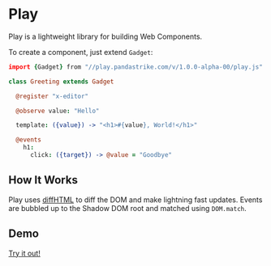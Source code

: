 # Play

Play is a lightweight library for building Web Components.

To create a component, just extend `Gadget`:

```coffee
import {Gadget} from "//play.pandastrike.com/v/1.0.0-alpha-00/play.js"

class Greeting extends Gadget

  @register "x-editor"

  @observe value: "Hello"

  template: ({value}) -> "<h1>#{value}, World!</h1>"

  @events
    h1:
      click: ({target}) -> @value = "Goodbye"

```

## How It Works

Play uses [diffHTML](https://diffhtml.org/) to diff the DOM and make lightning fast updates. Events are bubbled up to the Shadow DOM root and matched using `DOM.match`.

## Demo

[Try it out!](https://play.pandastrike.com/v/1.0.0-alpha-00/demos/markdown-editor)
